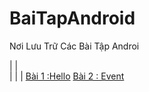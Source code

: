 # BaiTapAndroid
Nơi Lưu Trữ Các Bài Tập Androi </br>

|         |               
|                               |       |
[Bài 1 :Hello](https://github.com/Vanngoc98/Hello/tree/master) 
[Bài 2 : Event](https://github.com/Vanngoc98/BaiTap-Su-ly-su-kien/tree/master)
